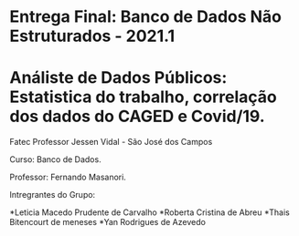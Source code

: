 # Entrega Final: Banco de Dados Não Estruturados - 2021.1

# Análiste de Dados Públicos: Estatistica do trabalho, correlação dos dados do CAGED e Covid/19. 

Fatec Professor Jessen Vidal - São José dos Campos

Curso: Banco de Dados.

Professor: Fernando Masanori.

Intregrantes do Grupo:

*Leticia Macedo Prudente de Carvalho
*Roberta Cristina de Abreu
*Thais Bitencourt de meneses
*Yan Rodrigues de Azevedo
